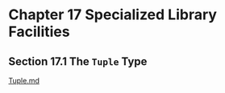 Chapter 17 Specialized Library Facilities
=========================================

Section 17.1 The `Tuple` Type
-----------------------------

[Tuple.md](https://github.com/kiddliu/CppPrimer/blob/master/Chapter17/Tuple.md)
